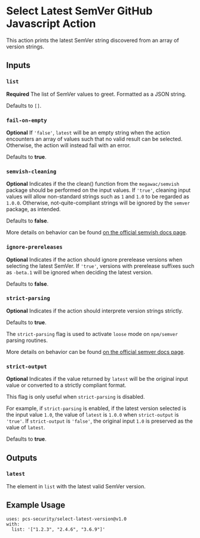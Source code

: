 # Select Latest SemVer GitHub Javascript Action

This action prints the latest SemVer string discovered from an array of version strings.

## Inputs

### `list`

**Required** The list of SemVer values to greet. Formatted as a JSON string. 

Defaults to `[]`.

### `fail-on-empty`

**Optional** If `'false'`, `latest` will be an empty string when the action encounters an array of values such that no valid result can be selected. Otherwise, the action will instead fail with an error.

Defaults to **true**.

### `semvish-cleaning`

**Optional** Indicates if the the clean() function from the `megawac/semvish` package should be performed on the input values. 
If `'true'`, cleaning input values will allow non-standard strings such as `1` and `1.0` to be regarded as `1.0.0`. Otherwise, not-quite-compliant strings will be ignored by the `semver` package, as intended.

Defaults to **false**.

More details on behavior can be found [on the official semvish docs page](https://www.npmjs.com/package/semvish).

### `ignore-prereleases`

**Optional** Indicates if the action should ignore prerelease versions when selecting the latest SemVer. If `'true'`, versions with prerelease suffixes such as `-beta.1` will be ignored when deciding the latest version.

Defaults to **false**.

### `strict-parsing`

**Optional** Indicates if the action should interprete version strings strictly. 

Defaults to **true**.

The `strict-parsing` flag is used to activate `loose` mode on `npm/semver` parsing routines.

More details on behavior can be found [on the official semver docs page](https://docs.npmjs.com/cli/v6/using-npm/semver#functions).

### `strict-output`

**Optional** Indicates if the value returned by `latest` will be the original input value or converted to a strictly compliant format.

This flag is only useful when `strict-parsing` is disabled.

For example, if `strict-parsing` is enabled, if the latest version selected is the input value `1.0`, the value of `latest` is `1.0.0` when `strict-output` is `'true'`. If `strict-output` is `'false'`, the original input `1.0` is preserved as the value of `latest`.

Defaults to **true**.


## Outputs

### `latest`

The element in `list` with the latest valid SemVer version.

## Example Usage

```
uses: pcs-security/select-latest-version@v1.0
with:
  list: '["1.2.3", "2.4.6", "3.6.9"]'
```